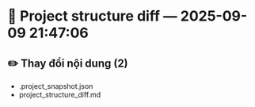 # 📂 Project structure diff — 2025-09-09 21:47:06

## ✏️ Thay đổi nội dung (2)
- .project_snapshot.json
- project_structure_diff.md
